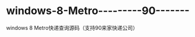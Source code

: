 windows-8-Metro---------90-------
=================================

windows 8 Metro快递查询源码（支持90来家快递公司）
